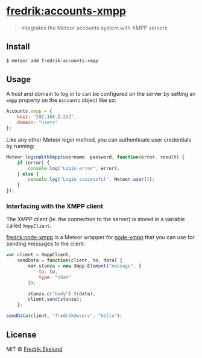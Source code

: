 # [fredrik:accounts-xmpp](https://atmospherejs.com/fredrik/accounts-xmpp)

> Integrates the Meteor accounts system with XMPP servers

## Install

```sh
$ meteor add fredrik:accounts-xmpp
```

## Usage

A host and domain to log in to can be configured on the server by setting an `xmpp` property on the `Accounts` object like so:

```js
Accounts.xmpp = {
    host: "192.168.2.222",
    domain: "users"
};
```

Like any other Meteor login method, you can authenticate user credentials by running:

```js
Meteor.loginWithXmpp(username, password, function(error, result) {
    if (error) {
        console.log("Login error", error);
    } else {
        console.log("Login successful", Meteor.user());
    }
});
```

### Interfacing with the XMPP client

The XMPP client (ie. the connection to the server) is stored in a variable called `XmppClient`.

[fredrik:node-xmpp](https://atmospherejs.com/fredrik/node-xmpp) is a Meteor wrapper for [node-xmpp](https://github.com/node-xmpp/node-xmpp) that you can use for sending messages to the client.

```js
var client = XmppClient,
    sendData = function(client, to, data) {
        var stanza = new Xmpp.Element("message", {
            to: to,
            type: "chat"
        });

        stanza.c("body").t(data);
        client.send(stanza);
    };

sendData(client, "fredrik@users", "hello");
```

## License

MIT © [Fredrik Ekelund](http://fredrik.computer)
